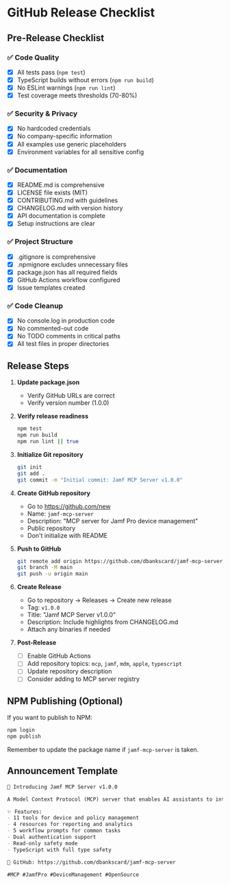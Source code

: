 # GitHub Release Checklist

## Pre-Release Checklist

### ✅ Code Quality
- [x] All tests pass (`npm test`)
- [x] TypeScript builds without errors (`npm run build`)
- [x] No ESLint warnings (`npm run lint`)
- [x] Test coverage meets thresholds (70-80%)

### ✅ Security & Privacy
- [x] No hardcoded credentials
- [x] No company-specific information
- [x] All examples use generic placeholders
- [x] Environment variables for all sensitive config

### ✅ Documentation
- [x] README.md is comprehensive
- [x] LICENSE file exists (MIT)
- [x] CONTRIBUTING.md with guidelines
- [x] CHANGELOG.md with version history
- [x] API documentation is complete
- [x] Setup instructions are clear

### ✅ Project Structure
- [x] .gitignore is comprehensive
- [x] .npmignore excludes unnecessary files
- [x] package.json has all required fields
- [x] GitHub Actions workflow configured
- [x] Issue templates created

### ✅ Code Cleanup
- [x] No console.log in production code
- [x] No commented-out code
- [x] No TODO comments in critical paths
- [x] All test files in proper directories

## Release Steps

1. **Update package.json**
   - Verify GitHub URLs are correct
   - Verify version number (1.0.0)

2. **Verify release readiness**
   ```bash
   npm test
   npm run build
   npm run lint || true
   ```

3. **Initialize Git repository**
   ```bash
   git init
   git add .
   git commit -m "Initial commit: Jamf MCP Server v1.0.0"
   ```

4. **Create GitHub repository**
   - Go to https://github.com/new
   - Name: `jamf-mcp-server`
   - Description: "MCP server for Jamf Pro device management"
   - Public repository
   - Don't initialize with README

5. **Push to GitHub**
   ```bash
   git remote add origin https://github.com/dbankscard/jamf-mcp-server.git
   git branch -M main
   git push -u origin main
   ```

6. **Create Release**
   - Go to repository → Releases → Create new release
   - Tag: `v1.0.0`
   - Title: "Jamf MCP Server v1.0.0"
   - Description: Include highlights from CHANGELOG.md
   - Attach any binaries if needed

7. **Post-Release**
   - [ ] Enable GitHub Actions
   - [ ] Add repository topics: `mcp`, `jamf`, `mdm`, `apple`, `typescript`
   - [ ] Update repository description
   - [ ] Consider adding to MCP server registry

## NPM Publishing (Optional)

If you want to publish to NPM:

```bash
npm login
npm publish
```

Remember to update the package name if `jamf-mcp-server` is taken.

## Announcement Template

```markdown
🎉 Introducing Jamf MCP Server v1.0.0

A Model Context Protocol (MCP) server that enables AI assistants to interact with Jamf Pro for Apple device management.

✨ Features:
- 11 tools for device and policy management
- 4 resources for reporting and analytics
- 5 workflow prompts for common tasks
- Dual authentication support
- Read-only safety mode
- TypeScript with full type safety

🔗 GitHub: https://github.com/dbankscard/jamf-mcp-server

#MCP #JamfPro #DeviceManagement #OpenSource
```